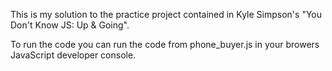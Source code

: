 This is my solution to the practice project contained in Kyle Simpson's "You 
Don't Know JS: Up & Going".

To run the code you can run the code from phone_buyer.js in your browers
JavaScript developer console.
